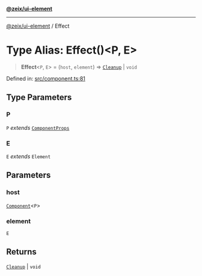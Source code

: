[**@zeix/ui-element**](../README.md)

***

[@zeix/ui-element](../globals.md) / Effect

# Type Alias: Effect()\<P, E\>

> **Effect**\<`P`, `E`\> = (`host`, `element`) => [`Cleanup`](Cleanup.md) \| `void`

Defined in: [src/component.ts:81](https://github.com/zeixcom/ui-element/blob/0678e2841dfcc123c324a841983e7a648bd2315e/src/component.ts#L81)

## Type Parameters

### P

`P` *extends* [`ComponentProps`](ComponentProps.md)

### E

`E` *extends* `Element`

## Parameters

### host

[`Component`](Component.md)\<`P`\>

### element

`E`

## Returns

[`Cleanup`](Cleanup.md) \| `void`

